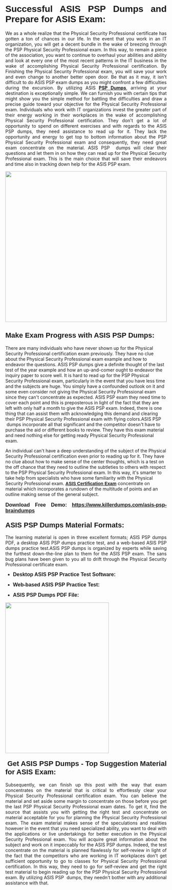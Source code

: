 <h1 dir="ltr" style="text-align: justify;"><strong><span style="font-family:Verdana,Geneva,sans-serif;">Successful ASIS PSP Dumps and Prepare for ASIS Exam:</span></strong></h1>

<p dir="ltr" style="text-align: justify;">We as a whole realize that the Physical Security Professional certificate has gotten a ton of chances in our life. In the event that you work in an IT organization, you will get a decent bundle in the wake of breezing through the PSP Physical Security Professional exam. In this way, to remain a piece of the association, you want to continue to overhaul your abilities and ability and look at every one of the most recent patterns in the IT business in the wake of accomplishing Physical Security Professional certification. By Finishing the Physical Security Professional exam, you will save your work and even change to another better open door. Be that as it may, it isn't difficult to do ASIS PSP exam dumps as you might confront a few difficulties during the excursion. By utilizing ASIS <a href="https://www.killerdumps.com/asis-psp-braindumps" target="_self"><strong>PSP Dumps</strong></a>, arriving at your destination is exceptionally simple. We can furnish you with certain tips that might show you the simple method for battling the difficulties and draw a precise guide toward your objective for the Physical Security Professional exam. Individuals who work with IT organizations invest the greater part of their energy working in their workplaces in the wake of accomplishing Physical Security Professional certification. They don't get a lot of opportunity to spend on different exercises and with regards to the ASIS PSP dumps, they need assistance to read up for it. They lack the opportunity and energy to get top to bottom information about the PSP Physical Security Professional exam and consequently, they need great exam concentrate on the material. ASIS PSP  dumps will clear their questions and let them in on how they can read up for the Physical Security Professional exam. This is the main choice that will save their endeavors and time also in tracking down help for the ASIS PSP exam.</p>

<p dir="ltr" style="text-align: justify;"><a href="https://www.killerdumps.com/asis-psp-braindumps" target="_self"><img alt="" src="https://lh3.googleusercontent.com/pw/AMWts8Awo2L3zgHzQ6YfEmTe4jLqDbxcIWs-TOQz5oRk2dAajsIGMCHHXkUvz1_W12Lx2ypOi5ioDTe0jlF2aDjYrAZ3HwJUDwZY99Re8JaaHoXaCpDum_Ib20Z-0s6sXPwVnAAg0ajISCJB1vP2JoakWNrn=w1094-h617-no?authuser=4" style="width: 100%; height: 470px;" /></a></p>

<h2 dir="ltr" style="text-align: justify;"><span style="font-size:22px;"><span style="font-family:Verdana,Geneva,sans-serif;"><strong>Make Exam Progress with ASIS PSP Dumps:</strong></span></span></h2>

<p>There are many individuals who have never shown up for the Physical Security Professional certification exam previously. They have no clue about the Physical Security Professional exam example and how to endeavor the questions. ASIS PSP dumps give a definite thought of the last test of the year example and how an up-and-comer ought to endeavor the inquiry paper to score well. It is hard to read up for the PSP Physical Security Professional exam, particularly in the event that you have less time and the subjects are huge. You simply have a confounded outlook on it and some even consider not giving the Physical Security Professional exam since they can't concentrate as expected. ASIS PSP exam they need time to cover each point and this is preposterous in light of the fact that they are left with only half a month to give the ASIS PSP exam. Indeed, there is one thing that can assist them with acknowledging this demand and clearing their PSP Physical Security Professional exam with flying colors.ASIS PSP  dumps incorporate all that significant and the competitor doesn't have to purchase the aid or different books to review. They have this exam material and need nothing else for getting ready Physical Security Professional exam.</p>

<p>An individual can't have a deep understanding of the subject of the Physical Security Professional certification even prior to reading up for it. They have no clue about how to make sense of the center thoughts, which is a test on the off chance that they need to outline the subtleties to others with respect to the PSP Physical Security Professional exam. In this way, it's smarter to take help from specialists who have some familiarity with the Physical Security Professional exam. <a href="https://www.killerdumps.com/asis-physical-security-professional-braindumps" target="_self"><span style="font-family:Verdana,Geneva,sans-serif;"><strong>ASIS Certification Exam</strong></span></a> concentrate on material which incorporates a rundown of the multitude of points and an outline making sense of the general subject.</p>

<p dir="ltr" style="text-align: justify;"><span style="font-size:16px;"><strong><span style="font-family:Verdana,Geneva,sans-serif;">Download Free Demo:</span> <span style="font-family:Verdana,Geneva,sans-serif;"><a href="https://www.killerdumps.com/asis-psp-braindumps" target="_self">https://www.killerdumps.com/asis-psp-braindumps</a></span></strong></span></p>

<h3 dir="ltr" style="text-align: justify;"><span style="font-size:22px;"><span style="font-family:Verdana,Geneva,sans-serif;"><strong>ASIS PSP Dumps Material Formats:</strong></span></span></h3>

<p dir="ltr" style="text-align: justify;">The learning material is open in three excellent formats; ASIS PSP dumps PDF, a desktop ASIS PSP dumps practice test, and a web-based ASIS PSP dumps practice test.ASIS PSP dumps is organized by experts while saving the furthest down-the-line plan to them for the ASIS PSP exam. The sans bug plans have been given to you all to drift through the Physical Security Professional certificate exam.</p>

<ul dir="ltr">
	<li style="text-align: justify;"><span style="font-size:16px;"><span style="font-family:Verdana,Geneva,sans-serif;"><b>Desktop ASIS PSP Practice Test Software: </b></span></span></li>
	<li>
	<p style="text-align: justify;"><span style="font-size:16px;"><span style="font-family:Verdana,Geneva,sans-serif;"><b id="docs-internal-guid-44b45a43-7fff-2325-b530-fbb6de77fdb4">Web-based ASIS PSP Practice Test:</b></span></span></p>
	</li>
	<li role="presentation" style="text-align: justify;"><span style="font-size:16px;"><span style="font-family:Verdana,Geneva,sans-serif;"><b id="docs-internal-guid-44b45a43-7fff-2325-b530-fbb6de77fdb4">ASIS PSP Dumps PDF File:</b> </span></span></li>
</ul>

<p dir="ltr" style="text-align: justify;"><a href="https://www.killerdumps.com/asis-psp-braindumps" target="_self"><img alt="" src="https://lh3.googleusercontent.com/pw/AMWts8CR33J04bOu9wNL3aGQNS_cffbm9qG0dYlzNa7jaVRlu36NaqLUkPj87QUCEYgQ087WQBX4YzZab1Ct1ZaPSD1ohUM013qbyl3-qoDtth7Ytn5H6cFE4BPL9s9SN2MoZ9MJ9latZ6qQid198jBoO4eR=w598-h560-no?authuser=4" style="width: 80%; height: 470px;" /></a></p>

<h4 dir="ltr" style="text-align: justify;"><span style="font-size:22px;"><span style="font-family:Verdana,Geneva,sans-serif;"><strong> Get ASIS PSP Dumps - Top Suggestion Material for ASIS Exam:</strong></span></span></h4>

<p dir="ltr" style="text-align: justify;">Subsequently, we can finish up this post with the way that exam concentrates on the material that is critical to effortlessly clear your Physical Security Professional certification exam. You can believe the material and set aside some margin to concentrate on those before you get the last PSP Physical Security Professional exam dates. To get it, find the source that assists you with getting the right test and concentrate on material acceptable for you for planning the Physical Security Professional exam. The exam material makes sense of the speculations and realities however in the event that you need specialized ability, you want to deal with the applications or live undertakings for better execution in the Physical Security Professional exam. You will acquire great information about the subject and work on it impeccably for the ASIS PSP dumps. Indeed, the test concentrate on the material is planned flawlessly for self-review in light of the fact that the competitors who are working in IT workplaces don't get sufficient opportunity to go to classes for Physical Security Professional certification. In this way, they need to go for self-review and get the right test material to begin reading up for the PSP Physical Security Professional exam. By utilizing ASIS PSP  dumps, they needn't bother with any additional assistance with that.</p>
